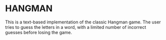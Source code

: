 # HANGMAN
This is a text-based implementation of the classic Hangman game. The user tries to guess the letters in a word, with a limited number of incorrect guesses before losing the game.
